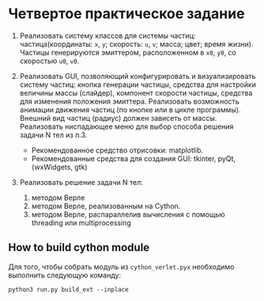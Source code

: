 Четвертое практическое задание
==============================

1. Реализовать систему классов для системы частиц: частица(координаты: `x`, `y`;
скорость: `u`, `v`; масса; цвет; время жизни). Частицы генерируются эмиттером,
расположенном в `x0`, `y0`, со скоростью `u0`, `v0`.

2. Реализовать GUI, позволяющий конфигурировать и визуализировать систему
частиц: кнопка генерации частицы, средства для настройки величины массы
(слайдер), компонент скорости частицы, средства для изменения положения
эмиттера. Реализовать возможность анимации движения частиц (по кнопке или в
цикле программы).  Внешний вид частиц (радиус) должен зависеть от массы.
Реализовать ниспадающее меню для выбор способа решения задачи N тел из п.3.

    * Рекомендованное средство отрисовки: matplotlib.
    * Рекомендованные средства для создания GUI: tkinter, pyQt, (wxWidgets, gtk)

3. Реализовать решение задачи N тел:
    1. методом Верле
    2. методом Верле, реализованным на Cython.
    3. методом Верле, распараллелив вычисления с помощью threading или
multiprocessing

## How to build cython module

Для того, чтобы собрать модуль из `cython_verlet.pyx` необходимо выполнить
следующую команду:
```
python3 run.py build_ext --inplace
```
